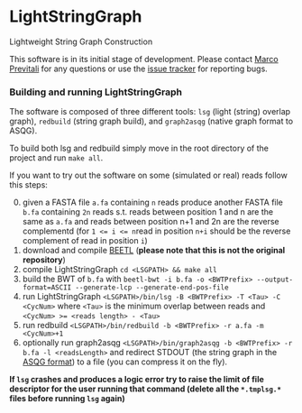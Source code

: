 LightStringGraph
================

Lightweight String Graph Construction

This software is in its initial stage of development.
Please contact [Marco Previtali](http://algolab.eu/people/previtali/) for any questions or use the [issue tracker](https://github.com/AlgoLab/LightStringGraph/issues) for reporting bugs.

### Building and running LightStringGraph

The software is composed of three different tools: `lsg` (light (string) overlap graph), `redbuild` (string graph build), and `graph2asqg` (native graph format to ASQG).

To build both lsg and redbuild simply move in the root directory of the project and run `make all`.

If you want to try out the software on some (simulated or real) reads follow this steps:

0. given a FASTA file `a.fa` containing `n` reads produce another FASTA file `b.fa` containing `2n` reads s.t. reads between position 1 and n are the same as `a.fa` and reads between position n+1 and 2n are the reverse complementd (for `1 <= i <= n`read in position `n+i` should be the reverse complement of read in position `i`)
1. download and compile [BEETL](https://github.com/AlgoLab/BEETL) (**please note that this is not the original repository**)
2. compile LightStringGraph `cd <LSGPATH> && make all`
3. build the BWT of `b.fa` with `beetl-bwt -i b.fa -o <BWTPrefix> --output-format=ASCII --generate-lcp --generate-end-pos-file`
4. run LightStringGraph `<LSGPATH>/bin/lsg -B <BWTPrefix> -T <Tau> -C <CycNum>` where `<Tau>` is the minimum overlap between reads and `<CycNum> >= <reads length> - <Tau>`
5. run redbuild `<LSGPATH>/bin/redbuild -b <BWTPrefix> -r a.fa -m <CycNum>+1`
6. optionally run graph2asqg `<LSGPATH>/bin/graph2asqg -b <BWTPrefix> -r b.fa -l <readsLength>` and redirect STDOUT (the string graph in the [ASQG format](https://github.com/jts/sga/wiki/ASQG-Format)) to a file (you can compress it on the fly).

**If `lsg` crashes and produces a logic error try to raise the limit of file descriptor for the user running that command (delete all the `*.tmplsg.*` files before running `lsg` again)**
